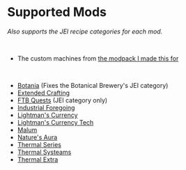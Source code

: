 # Supported Mods

*Also supports the JEI recipe categories for each mod.*

<br />

* The custom machines from [the modpack I made this for](https://www.curseforge.com/minecraft/modpacks/teoe-2)

<br />

* [Botania](https://www.curseforge.com/minecraft/mc-mods/botania) (Fixes the Botanical Brewery's JEI category)
* [Extended Crafting](https://www.curseforge.com/minecraft/mc-mods/extended-crafting)
* [FTB Quests](https://www.curseforge.com/minecraft/mc-mods/ftb-quests-forge) (JEI category only)
* [Industrial Foregoing](https://www.curseforge.com/minecraft/mc-mods/industrial-foregoing)
* [Lightman's Currency](https://www.curseforge.com/minecraft/mc-mods/lightmans-currency)
* [Lightman's Currency Tech](https://www.curseforge.com/minecraft/mc-mods/lc-tech)
* [Malum](https://www.curseforge.com/minecraft/mc-mods/malum)
* [Nature's Aura](https://www.curseforge.com/minecraft/mc-mods/natures-aura)
* [Thermal Series](https://www.curseforge.com/minecraft/mc-mods/thermal-expansion)
* [Thermal Systeams](https://www.curseforge.com/minecraft/mc-mods/thermal-systeams)
* [Thermal Extra](https://www.curseforge.com/minecraft/mc-mods/thermal_extra)
